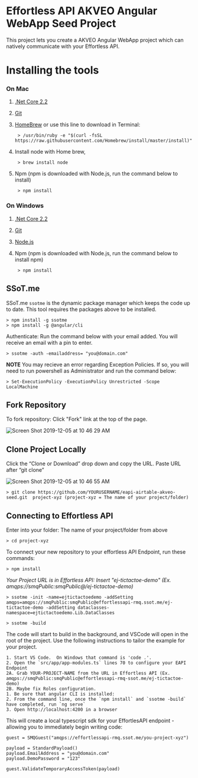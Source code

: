 # Effortless API AKVEO Angular WebApp Seed Project

This project lets you create a AKVEO Angular WebApp project which can natively
communicate with your Effortless API.

# Installing the tools
### On Mac ###

1. [.Net Core 2.2](https://dotnet.microsoft.com/download)  
2. [Git](https://git-scm.com/downloads)
3. [HomeBrew](https://brew.sh/) or use this line to download in Terminal:

        > /usr/bin/ruby -e "$(curl -fsSL https://raw.githubusercontent.com/Homebrew/install/master/install)" 
    
4. Install node with Home brew,

        > brew install node
        
5. Npm (npm is downloaded with Node.js, run the command below to install)

        > npm install
    

### On Windows ###

1. [.Net Core 2.2](https://dotnet.microsoft.com/download)
2. [Git](https://git-scm.com/downloads)
3. [Node.js](https://nodejs.org/en/download/)
4. Npm (npm is downloaded with Node.js, run the command below to install npm)

        > npm install 


## SSoT.me 
SSoT.me `ssotme` is the dynamic package manager which keeps the code up to date. This tool requires the packages above to be installed.  

    > npm install -g ssotme
    > npm install -g @angular/cli
    
Authenticate: Run the command below with your email added. You will receive an email with a pin to enter.

    > ssotme -auth -emailaddress= "you@domain.com"
    
**NOTE** You may recieve an error regarding Exception Policies. If so, you will need to run powershell as Administrator and run the command below:

    > Set-ExecutionPolicy -ExecutionPolicy Unrestricted -Scope LocalMachine
    

## Fork Repository 
To fork repository: Click "Fork" link at the top of the page.

![Screen Shot 2019-12-05 at 10 46 29 AM](https://user-images.githubusercontent.com/56564186/70339081-c6faec80-1813-11ea-8ff9-4c47fef2eadb.png)

## Clone Project Locally
Click the “Clone or Download” drop down and copy the URL. Paste URL after “git clone” 

![Screen Shot 2019-12-05 at 10 46 55 AM](https://user-images.githubusercontent.com/56564186/70339100-d1b58180-1813-11ea-957b-61536cdd7ead.png)
    
    > git clone https://github.com/YOURUSERNAME/eapi-airtable-akveo-seed.git  project-xyz (project-xyz = The name of your project/folder)
    


## Connecting to Effortless API

Enter into your folder: The name of your project/folder from above

    > cd project-xyz

To connect your new repository to your effortless API Endpoint, run these commands:

    > npm install
    
*Your Project URL is in Effortless API: Insert "ej-tictactoe-demo" (Ex. amqps://smqPublic:smqPublic@/ej-tictactoe-demo)*

    > ssotme -init -name=ejtictactoedemo -addSetting amqps=amqps://smqPublic:smqPublic@effortlessapi-rmq.ssot.me/ej-tictactoe-demo -addSetting dataclasses-namespace=ejtictactoedemo.Lib.DataClasses

    > ssotme -build

The code will start to build in the background, and VSCode will open in the root of the project. 
Use the following instructions to tailor the example for your project.


    1. Start VS Code.  On Windows that command is 'code .'.  
    2. Open the `src/app/app-modules.ts` lines 70 to configure your EAPI Endpoint
    2A. Grab YOUR-PROJECT-NAME from the URL in Effortless API (Ex. amqps://smqPublic:smqPublic@effortlessapi-rmq-ssot.me/ej-tictactoe-demo)
    2B. Maybe fix Roles configuration.
    1. Be sure that angular CLI is installed: 
    2. From the command line, once the `npm install` and `ssotme -build` have completed, run `ng serve`
    3. Open http://localhost:4200 in a browser
    

This will create a local typescript sdk for your EffortlesAPI endpoint - allowing you to immediately begin writing code:

    guest = SMQGuest("amqps://effortlessapi-rmq.ssot.me/you-project-xyz")

    payload = StandardPayload()
    payload.EmailAddress = "you@domain.com"
    payload.DemoPassword = "123"

    guest.ValidateTemporaryAccessToken(payload)
